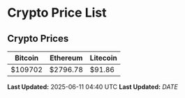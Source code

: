 # Crypto Price List

## Crypto Prices
| Bitcoin | Ethereum | Litecoin |
| ------- | -------- | -------- |
| $109702 | $2796.78 | $91.86 |
**Last Updated:** 2025-06-11 04:40 UTC
**Last Updated:** $DATE$
